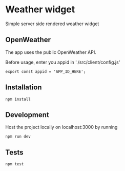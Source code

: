 # Weather widget
Simple server side rendered weather widget

## OpenWeather
The app uses the public OpenWeather API.

Before usage, enter you appid in './src/client/config.js'
```
export const appid = 'APP_ID_HERE';
```

## Installation
```
npm install
```

## Development
Host the project locally on localhost:3000 by running
```
npm run dev
```

## Tests
```
npm test
```